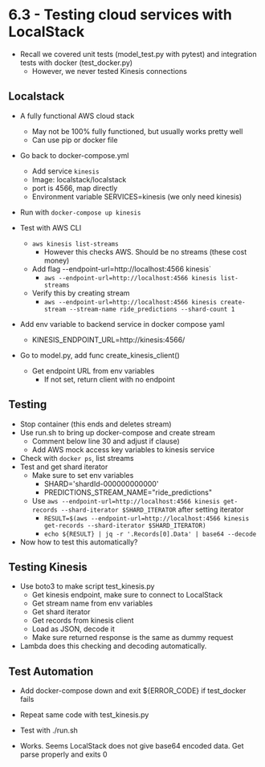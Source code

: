 # 6.3 - Testing cloud services with LocalStack
- Recall we covered unit tests (model_test.py with pytest) and integration tests with docker (test_docker.py)
	- However, we never tested Kinesis connections

## Localstack
- A fully functional AWS cloud stack
	- May not be 100% fully functioned, but usually works pretty well
	- Can use pip or docker file
- Go back to docker-compose.yml
	- Add service `kinesis`
	- Image: localstack/localstack
	- port is 4566, map directly
	- Environment variable SERVICES=kinesis (we only need kinesis)
- Run with `docker-compose up kinesis`

- Test with AWS CLI
	- `aws kinesis list-streams`
		- However this checks AWS. Should be no streams (these cost money)
	- Add flag --endpoint-url=http://localhost:4566 kinesis`
		- `aws --endpoint-url=http://localhost:4566 kinesis list-streams`
	- Verify this by creating stream
		- `aws --endpoint-url=http://localhost:4566 kinesis create-stream --stream-name ride_predictions --shard-count 1`
- Add env variable to backend service in docker compose yaml
	- KINESIS_ENDPOINT_URL=http://kinesis:4566/

- Go to model.py, add func create_kinesis_client()
	- Get endpoint URL from env variables
		- If not set, return client with no endpoint

## Testing
- Stop container (this ends and deletes stream)
- Use run.sh to bring up docker-compose and create stream 
	- Comment below line 30 and adjust if clause)
	- Add AWS mock access key variables to kinesis service
- Check with `docker ps`, list streams
- Test and get shard iterator
	- Make sure to set env variables
		- SHARD='shardId-000000000000'
		- PREDICTIONS_STREAM_NAME="ride_predictions"
	- Use `aws --endpoint-url=http://localhost:4566 kinesis get-records --shard-iterator $SHARD_ITERATOR` after setting iterator
		- `RESULT=$(aws --endpoint-url=http://localhost:4566 kinesis get-records --shard-iterator $SHARD_ITERATOR)`
		- `echo ${RESULT} | jq -r '.Records[0].Data' | base64 --decode`
- Now how to test this automatically?

## Testing Kinesis
- Use boto3 to make script test_kinesis.py
	- Get kinesis endpoint, make sure to connect to LocalStack
	- Get stream name from env variables
	- Get shard iterator 
	- Get records from kinesis client
	- Load as JSON, decode it
	- Make sure returned response is the same as dummy request
- Lambda does this checking and decoding automatically.

## Test Automation
- Add docker-compose down and exit ${ERROR_CODE} if test_docker fails
- Repeat same code with test_kinesis.py
- Test with ./run.sh

- Works. Seems LocalStack does not give base64 encoded data. Get parse properly and exits 0

